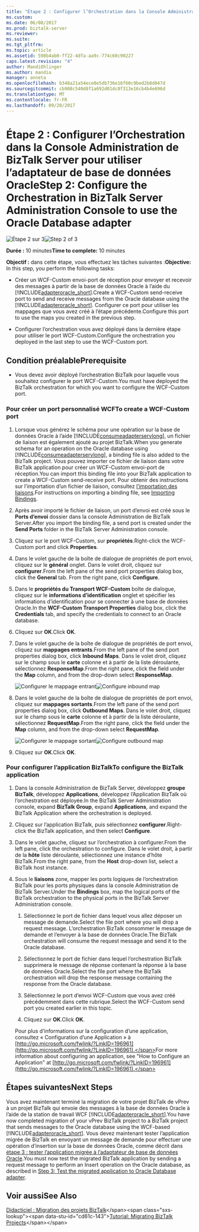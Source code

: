 ```yaml
---
title: "Étape 2 : Configurer l’Orchestration dans la Console Administration de BizTalk Server pour utiliser l’adaptateur de base de données Oracle | Documents Microsoft"
ms.custom: 
ms.date: 06/08/2017
ms.prod: biztalk-server
ms.reviewer: 
ms.suite: 
ms.tgt_pltfrm: 
ms.topic: article
ms.assetid: 598b4ab0-ff22-4dfa-aa9c-774c60c90227
caps.latest.revision: "4"
author: MandiOhlinger
ms.author: mandia
manager: anneta
ms.openlocfilehash: b348a21a54ece0e5db736e18f60c9bed2b8d047d
ms.sourcegitcommit: cb908c540d8f1a692d01dc8f313e16cb4b4e696d
ms.translationtype: MT
ms.contentlocale: fr-FR
ms.lasthandoff: 09/20/2017
---
```

# <a name="step-2-configure-the-orchestration-in-biztalk-server-administration-console-to-use-the-oracle-database-adapter"></a><span data-ttu-id="cd61c-102">Étape 2 : Configurer l’Orchestration dans la Console Administration de BizTalk Server pour utiliser l’adaptateur de base de données Oracle</span><span class="sxs-lookup"><span data-stu-id="cd61c-102">Step 2: Configure the Orchestration in BizTalk Server Administration Console to use the Oracle Database adapter</span></span>
<span data-ttu-id="cd61c-103">![Étape 2 sur 3](../../adapters-and-accelerators/adapter-oracle-database/media/step-2of3.gif "Step_2of3")</span><span class="sxs-lookup"><span data-stu-id="cd61c-103">![Step 2 of 3](../../adapters-and-accelerators/adapter-oracle-database/media/step-2of3.gif "Step_2of3")</span></span>  
  
 <span data-ttu-id="cd61c-104">**Durée :** 10 minutes</span><span class="sxs-lookup"><span data-stu-id="cd61c-104">**Time to complete:** 10 minutes</span></span>  
  
 <span data-ttu-id="cd61c-105">**Objectif :** dans cette étape, vous effectuez les tâches suivantes :</span><span class="sxs-lookup"><span data-stu-id="cd61c-105">**Objective:** In this step, you perform the following tasks:</span></span>  
  
-   <span data-ttu-id="cd61c-106">Créer un WCF-Custom envoi-port de réception pour envoyer et recevoir des messages à partir de la base de données Oracle à l’aide du [!INCLUDE[adapteroracle_short](../../includes/adapteroracle-short-md.md)].</span><span class="sxs-lookup"><span data-stu-id="cd61c-106">Create a WCF-Custom send-receive port to send and receive messages from the Oracle database using the [!INCLUDE[adapteroracle_short](../../includes/adapteroracle-short-md.md)].</span></span> <span data-ttu-id="cd61c-107">Configurer ce port pour utiliser les mappages que vous avez créé à l’étape précédente.</span><span class="sxs-lookup"><span data-stu-id="cd61c-107">Configure this port to use the maps you created in the previous step.</span></span>  
  
-   <span data-ttu-id="cd61c-108">Configurer l’orchestration vous avez déployé dans la dernière étape pour utiliser le port WCF-Custom.</span><span class="sxs-lookup"><span data-stu-id="cd61c-108">Configure the orchestration you deployed in the last step to use the WCF-Custom port.</span></span>  
  
## <a name="prerequisite"></a><span data-ttu-id="cd61c-109">Condition préalable</span><span class="sxs-lookup"><span data-stu-id="cd61c-109">Prerequisite</span></span>  
  
-   <span data-ttu-id="cd61c-110">Vous devez avoir déployé l’orchestration BizTalk pour laquelle vous souhaitez configurer le port WCF-Custom.</span><span class="sxs-lookup"><span data-stu-id="cd61c-110">You must have deployed the BizTalk orchestration for which you want to configure the WCF-Custom port.</span></span>  
  
### <a name="to-create-a-wcf-custom-port"></a><span data-ttu-id="cd61c-111">Pour créer un port personnalisé WCF</span><span class="sxs-lookup"><span data-stu-id="cd61c-111">To create a WCF-Custom port</span></span>  
  
1.  <span data-ttu-id="cd61c-112">Lorsque vous générez le schéma pour une opération sur la base de données Oracle à l’aide [!INCLUDE[consumeadapterservlong](../../includes/consumeadapterservlong-md.md)], un fichier de liaison est également ajouté au projet BizTalk.</span><span class="sxs-lookup"><span data-stu-id="cd61c-112">When you generate schema for an operation on the Oracle database using [!INCLUDE[consumeadapterservlong](../../includes/consumeadapterservlong-md.md)], a binding file is also added to the BizTalk project.</span></span> <span data-ttu-id="cd61c-113">Vous pouvez importer ce fichier de liaison dans votre BizTalk application pour créer un WCF-Custom envoi-port de réception.</span><span class="sxs-lookup"><span data-stu-id="cd61c-113">You can import this binding file into your BizTalk application to create a WCF-Custom send-receive port.</span></span> <span data-ttu-id="cd61c-114">Pour obtenir des instructions sur l’importation d’un fichier de liaison, consultez [l’importation des liaisons](http://msdn.microsoft.com/library/4cac9267-8bd8-453b-96b4-5c038912463f).</span><span class="sxs-lookup"><span data-stu-id="cd61c-114">For instructions on importing a binding file, see [Importing Bindings](http://msdn.microsoft.com/library/4cac9267-8bd8-453b-96b4-5c038912463f).</span></span>  
  
2.  <span data-ttu-id="cd61c-115">Après avoir importé le fichier de liaison, un port d’envoi est créé sous le **Ports d’envoi** dossier dans la console Administration de BizTalk Server.</span><span class="sxs-lookup"><span data-stu-id="cd61c-115">After you import the binding file, a send port is created under the **Send Ports** folder in the BizTalk Server Administration console.</span></span>  
  
3.  <span data-ttu-id="cd61c-116">Cliquez sur le port WCF-Custom, sur **propriétés**.</span><span class="sxs-lookup"><span data-stu-id="cd61c-116">Right-click the WCF-Custom port and click **Properties**.</span></span>  
  
4.  <span data-ttu-id="cd61c-117">Dans le volet gauche de la boîte de dialogue de propriétés de port envoi, cliquez sur le **général** onglet. Dans le volet droit, cliquez sur **configurer**.</span><span class="sxs-lookup"><span data-stu-id="cd61c-117">From the left pane of the send port properties dialog box, click the **General** tab. From the right pane, click **Configure**.</span></span>  
  
5.  <span data-ttu-id="cd61c-118">Dans le **propriétés du Transport WCF-Custom** boîte de dialogue, cliquez sur le **informations d’identification** onglet et spécifier les informations d’identification pour se connecter à une base de données Oracle.</span><span class="sxs-lookup"><span data-stu-id="cd61c-118">In the **WCF-Custom Transport Properties** dialog box, click the **Credentials** tab, and specify the credentials to connect to an Oracle database.</span></span>  
  
6.  <span data-ttu-id="cd61c-119">Cliquez sur **OK**.</span><span class="sxs-lookup"><span data-stu-id="cd61c-119">Click **OK**.</span></span>  
  
7.  <span data-ttu-id="cd61c-120">Dans le volet gauche de la boîte de dialogue de propriétés de port envoi, cliquez sur **mappages entrants**.</span><span class="sxs-lookup"><span data-stu-id="cd61c-120">From the left pane of the send port properties dialog box, click **Inbound Maps**.</span></span> <span data-ttu-id="cd61c-121">Dans le volet droit, cliquez sur le champ sous le **carte** colonne et à partir de la liste déroulante, sélectionnez **ResponseMap**.</span><span class="sxs-lookup"><span data-stu-id="cd61c-121">From the right pane, click the field under the **Map** column, and from the drop-down select **ResponseMap**.</span></span>  
  
     <span data-ttu-id="cd61c-122">![Configurer le mappage entrant](../../adapters-and-accelerators/adapter-oracle-database/media/a5e49da1-fe34-46fe-80ca-9316d217171a.gif "a5e49da1-fe34-46fe-80ca-9316d217171a")</span><span class="sxs-lookup"><span data-stu-id="cd61c-122">![Configure inbound map](../../adapters-and-accelerators/adapter-oracle-database/media/a5e49da1-fe34-46fe-80ca-9316d217171a.gif "a5e49da1-fe34-46fe-80ca-9316d217171a")</span></span>  
  
8.  <span data-ttu-id="cd61c-123">Dans le volet gauche de la boîte de dialogue de propriétés de port envoi, cliquez sur **mappages sortants**.</span><span class="sxs-lookup"><span data-stu-id="cd61c-123">From the left pane of the send port properties dialog box, click **Outbound Maps**.</span></span> <span data-ttu-id="cd61c-124">Dans le volet droit, cliquez sur le champ sous le **carte** colonne et à partir de la liste déroulante, sélectionnez **RequestMap**.</span><span class="sxs-lookup"><span data-stu-id="cd61c-124">From the right pane, click the field under the **Map** column, and from the drop-down select **RequestMap**.</span></span>  
  
     <span data-ttu-id="cd61c-125">![Configurer le mappage sortant](../../adapters-and-accelerators/adapter-oracle-database/media/697b23d8-4231-4718-8a52-8013fac35e3e.gif "697b23d8-4231-4718-8a52-8013fac35e3e")</span><span class="sxs-lookup"><span data-stu-id="cd61c-125">![Configure outbound map](../../adapters-and-accelerators/adapter-oracle-database/media/697b23d8-4231-4718-8a52-8013fac35e3e.gif "697b23d8-4231-4718-8a52-8013fac35e3e")</span></span>  
  
9. <span data-ttu-id="cd61c-126">Cliquez sur **OK**.</span><span class="sxs-lookup"><span data-stu-id="cd61c-126">Click **OK**.</span></span>  
  
### <a name="to-configure-the-biztalk-application"></a><span data-ttu-id="cd61c-127">Pour configurer l’application BizTalk</span><span class="sxs-lookup"><span data-stu-id="cd61c-127">To configure the BizTalk application</span></span>  
  
1.  <span data-ttu-id="cd61c-128">Dans la console Administration de BizTalk Server, développez **groupe BizTalk**, développez **Applications**, développez l’Application BizTalk où l’orchestration est déployée.</span><span class="sxs-lookup"><span data-stu-id="cd61c-128">In the BizTalk Server Administration console, expand **BizTalk Group**, expand **Applications**, and expand the BizTalk Application where the orchestration is deployed.</span></span>  
  
2.  <span data-ttu-id="cd61c-129">Cliquez sur l’application BizTalk, puis sélectionnez **configurer**.</span><span class="sxs-lookup"><span data-stu-id="cd61c-129">Right-click the BizTalk application, and then select **Configure**.</span></span>  
  
3.  <span data-ttu-id="cd61c-130">Dans le volet gauche, cliquez sur l’orchestration à configurer.</span><span class="sxs-lookup"><span data-stu-id="cd61c-130">From the left pane, click the orchestration to configure.</span></span> <span data-ttu-id="cd61c-131">Dans le volet droit, à partir de la **hôte** liste déroulante, sélectionnez une instance d’hôte BizTalk.</span><span class="sxs-lookup"><span data-stu-id="cd61c-131">From the right pane, from the **Host** drop-down list, select a BizTalk host instance.</span></span>  
  
4.  <span data-ttu-id="cd61c-132">Sous le **liaisons** zone, mapper les ports logiques de l’orchestration BizTalk pour les ports physiques dans la console Administration de BizTalk Server.</span><span class="sxs-lookup"><span data-stu-id="cd61c-132">Under the **Bindings** box, map the logical ports of the BizTalk orchestration to the physical ports in the BizTalk Server Administration console.</span></span>  
  
    1.  <span data-ttu-id="cd61c-133">Sélectionnez le port de fichier dans lequel vous allez déposer un message de demande.</span><span class="sxs-lookup"><span data-stu-id="cd61c-133">Select the file port where you will drop a request message.</span></span> <span data-ttu-id="cd61c-134">L’orchestration BizTalk consommer le message de demande et l’envoyer à la base de données Oracle.</span><span class="sxs-lookup"><span data-stu-id="cd61c-134">The BizTalk orchestration will consume the request message and send it to the Oracle database.</span></span>  
  
    2.  <span data-ttu-id="cd61c-135">Sélectionnez le port de fichier dans lequel l’orchestration BizTalk supprimera le message de réponse contenant la réponse à la base de données Oracle.</span><span class="sxs-lookup"><span data-stu-id="cd61c-135">Select the file port where the BizTalk orchestration will drop the response message containing the response from the Oracle database.</span></span>  
  
    3.  <span data-ttu-id="cd61c-136">Sélectionnez le port d’envoi WCF-Custom que vous avez créé précédemment dans cette rubrique.</span><span class="sxs-lookup"><span data-stu-id="cd61c-136">Select the WCF-Custom send port you created earlier in this topic.</span></span>  
  
    4.  <span data-ttu-id="cd61c-137">Cliquez sur **OK**.</span><span class="sxs-lookup"><span data-stu-id="cd61c-137">Click **OK**.</span></span>  
  
     <span data-ttu-id="cd61c-138">Pour plus d’informations sur la configuration d’une application, consultez « Configuration d’une Application » à [http://go.microsoft.com/fwlink/?LinkID=196961](http://go.microsoft.com/fwlink/?LinkID=196961).</span><span class="sxs-lookup"><span data-stu-id="cd61c-138">For more information about configuring an application, see "How to Configure an Application" at [http://go.microsoft.com/fwlink/?LinkID=196961](http://go.microsoft.com/fwlink/?LinkID=196961).</span></span>  
  
## <a name="next-steps"></a><span data-ttu-id="cd61c-139">Étapes suivantes</span><span class="sxs-lookup"><span data-stu-id="cd61c-139">Next Steps</span></span>  
 <span data-ttu-id="cd61c-140">Vous avez maintenant terminé la migration de votre projet BizTalk de vPrev à un projet BizTalk qui envoie des messages à la base de données Oracle à l’aide de la station de travail WCF [!INCLUDE[adapteroracle_short](../../includes/adapteroracle-short-md.md)].</span><span class="sxs-lookup"><span data-stu-id="cd61c-140">You have now completed migration of your vPrev BizTalk project to a BizTalk project that sends messages to the Oracle database using the WCF-based [!INCLUDE[adapteroracle_short](../../includes/adapteroracle-short-md.md)].</span></span> <span data-ttu-id="cd61c-141">Vous devez maintenant tester l’application migrée de BizTalk en envoyant un message de demande pour effectuer une opération d’insertion sur la base de données Oracle, comme décrit dans [étape 3 : tester l’application migrée à l’adaptateur de base de données Oracle](../../adapters-and-accelerators/adapter-oracle-database/step-3-test-the-migrated-application-to-oracle-database-adapter.md).</span><span class="sxs-lookup"><span data-stu-id="cd61c-141">You must now test the migrated BizTalk application by sending a request message to perform an Insert operation on the Oracle database, as described in [Step 3: Test the migrated application to Oracle Database adapter](../../adapters-and-accelerators/adapter-oracle-database/step-3-test-the-migrated-application-to-oracle-database-adapter.md).</span></span>  
  
## <a name="see-also"></a><span data-ttu-id="cd61c-142">Voir aussi</span><span class="sxs-lookup"><span data-stu-id="cd61c-142">See Also</span></span>  
 <span data-ttu-id="cd61c-143">[Didacticiel : Migration des projets BizTalk](https://msdn.microsoft.com/library/dd788186(v=bts.80).aspx)</span><span class="sxs-lookup"><span data-stu-id="cd61c-143">[Tutorial: Migrating BizTalk Projects](https://msdn.microsoft.com/library/dd788186(v=bts.80).aspx)</span></span>